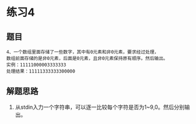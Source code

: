 ﻿# 练习4

## 题目
```
4、一个数组里面存储了一些数字，其中有0元素和非0元素，要求经过处理，
数组前面存储的是非0元素，后面是0元素，且非0元素保持原有顺序。然后输出。
实例：11111000003333333 
处理结果：11111333333300000
```
## 解题思路
1. 从stdin入力一个字符串，可以逐一比较每个字符是否为1~9,0。然后分别输出。
